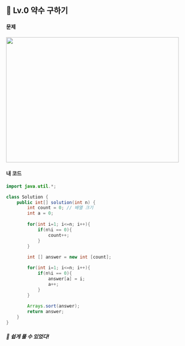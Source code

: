 ## 📍 Lv.0 약수 구하기 <br>

#### 문제 <br>
<img src="https://github.com/yejinsohn/TIL/assets/104317217/58b8b24a-d473-4708-98b1-d04177095c8a" width="470" height="340"/>

#### 내 코드 <br>

```Java
import java.util.*;

class Solution {
    public int[] solution(int n) {
        int count = 0; // 배열 크기
        int a = 0; 
        
        for(int i=1; i<=n; i++){
            if(n%i == 0){
                count++;
            }
        }
        
        int [] answer = new int [count];

        for(int i=1; i<=n; i++){
            if(n%i == 0){
                answer[a] = i;
                a++;
            }
        }
        
        Arrays.sort(answer);
        return answer;
    }
}
```

##### 🌿 쉽게 풀 수 있었다!
